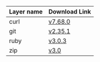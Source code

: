 | Layer name | Download Link |
| ------------- | ------------- |
| curl | [v7.68.0](https://github.com/shohey1226/lambda_layer_factory/releases/download/curl_v7.68.0/curl-layer.zip)  |
| git | [v2.35.1](https://github.com/shohey1226/lambda_layer_factory/releases/download/git_v2.35.1/git-layer.zip)  |
| ruby | [v3.0.3](https://github.com/shohey1226/lambda_layer_factory/releases/download/ruby_v3.0.3/ruby_v3.0.3-layer.zip)  |
| zip |  [v3.0](https://github.com/shohey1226/lambda_layer_factory/releases/download/zip_v3.0/zip-layer.zip) |
